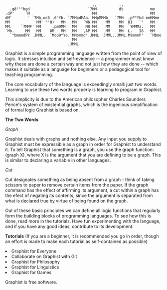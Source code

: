 ```
                                       ,,          ,,
  .g8"""bgd                          `7MM          db            mm
.dP'     `M                            MM                        MM
dM'       ` `7Mb,od8 ,6"Yb. `7MMpdMAo. MMpMMMb.  `7MM  ,pP"Ybd mmMMmm
MM            MM' "'8)   MM   MM   `Wb MM    MM    MM  8I   `"   MM
MM.    `7MMF' MM     ,pm9MM   MM    M8 MM    MM    MM  `YMMMa.   MM
`Mb.     MM   MM    8M   MM   MM   ,AP MM    MM    MM  L.   I8   MM
  `"bmmmdPY .JMML.  `Moo9^Yo. MMbmmd'.JMML  JMML..JMML.M9mmmP'   `Mbmo
                              MM
                            .JMML.
```

Graphist is a simple programming language written from the point of view of logic.  It stresses intuition and self-evidence -- a programmer must know why these are done a certain way and not just how they are done -- which makes it suitable as a language for beginners or a pedagogical tool for teaching programming.

The core vocabulary of the language is exceedingly small: just two words.  Learning to use these two words properly is learning to program in Graphist.

This simplicity is due to the American philosopher Charles Saunders Peirce's system of existential graphs, which is the
ingenious simplification of formal logic Graphist is based on.

**The Two Words**

*Graph*

Graphist deals with graphs and nothing else.  Any input you supply to Graphist must be expressible as a graph in order for Graphist to understand it.  To tell Graphist that something is a graph, you use the graph function: (graph X), where X is the argument that you are defining to be a graph.  This is similar to declaring a variable in other languages.

*Cut*

Cut designates something as being absent from a graph - think of taking scissors to paper to remove certain items
from the paper.  If the graph command has the effect of affirming its argument, a cut within a graph has the efect of negating its contents, since the argument is separated from what is declared true by virtue of being found on the graph.

Out of these basic principles we can define all logic functions that regularly form the building blocks of programming languages.  To see how this is done, read more in the tutorials.  Have fun experimenting with the language, and if you have any good ideas, contribute to its development.

**Tutorials**
(If you are a beginner, it is recommended you go in order, though an effort is made to make each tutorial as self-contained as possible)

<li>Graphist for Everyone</li>
<li>Collaborate on Graphist with Git</li>
<li>Graphist for Philosophy</li>
<li>Graphist for Linguistics</li>
<li>Graphist for Games</li>

Graphist is free software.
